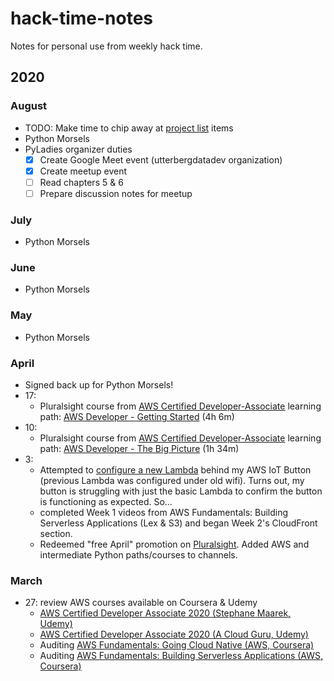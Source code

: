 # hack-time-notes

Notes for personal use from weekly hack time.

## 2020

### August

- TODO: Make time to chip away at [project list](project-list.md) items
- Python Morsels
- PyLadies organizer duties
  - [x] Create Google Meet event (utterbergdatadev organization)
  - [x] Create meetup event
  - [ ] Read chapters 5 & 6
  - [ ] Prepare discussion notes for meetup

### July

- Python Morsels

### June

- Python Morsels

### May

- Python Morsels

### April

- Signed back up for Python Morsels!
- 17:
  - Pluralsight course from [AWS Certified Developer-Associate](https://app.pluralsight.com/paths/certificate/aws-certified-developer-associate) learning path: [AWS Developer - Getting Started](https://app.pluralsight.com/library/courses/aws-developer-getting-started/table-of-contents) (4h 6m)
- 10:
  - Pluralsight course from [AWS Certified Developer-Associate](https://app.pluralsight.com/paths/certificate/aws-certified-developer-associate) learning path: [AWS Developer - The Big Picture](https://app.pluralsight.com/library/courses/aws-developer-big-picture/table-of-contents) (1h 34m)
- 3:
  - Attempted to [configure a new Lambda](https://aws.amazon.com/blogs/infrastructure-and-automation/deploy-cloudformation-stacks-at-the-click-of-a-button/) behind my AWS IoT Button (previous Lambda was configured under old wifi). Turns out, my button is struggling with just the basic Lambda to confirm the button is functioning as expected. So...
  - completed Week 1 videos from AWS Fundamentals: Building Serverless Applications (Lex & S3) and began Week 2's CloudFront section.
  - Redeemed "free April" promotion on [Pluralsight](https://app.pluralsight.com/). Added AWS and intermediate Python paths/courses to channels.

### March

- 27: review AWS courses available on Coursera & Udemy
  - [AWS Certified Developer Associate 2020 (Stephane Maarek, Udemy)](https://www.udemy.com/course/aws-certified-developer-associate-dva-c01/)
  - [AWS Certified Developer Associate 2020 (A Cloud Guru, Udemy)](https://www.udemy.com/course/aws-certified-developer-associate/)
  - Auditing [AWS Fundamentals: Going Cloud Native (AWS, Coursera)](https://www.coursera.org/learn/aws-fundamentals-going-cloud-native)
  - Auditing [AWS Fundamentals: Building Serverless Applications (AWS, Coursera)](https://www.coursera.org/learn/aws-fundamentals-building-serverless-applications)
